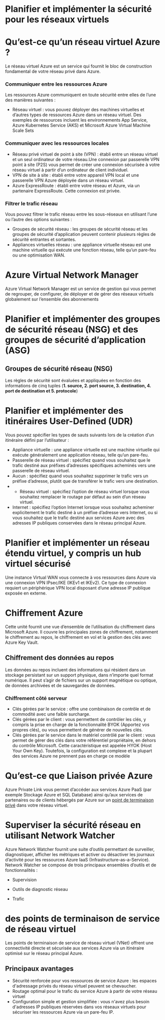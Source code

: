 # Planifier et implémenter la sécurité pour les réseaux virtuels
# Qu’est-ce qu’un réseau virtuel Azure ?
Le réseau virtuel Azure est un service qui fournit le bloc de construction fondamental de votre réseau privé dans Azure.
### Communiquer entre les ressources Azure
Les ressources Azure communiquent en toute sécurité entre elles de l’une des manières suivantes :

- Réseau virtuel : vous pouvez déployer des machines virtuelles et d’autres types de ressources Azure dans un réseau virtuel. Des exemples de ressources incluent les environnements App Service, Azure Kubernetes Service (AKS) et Microsoft Azure Virtual Machine Scale Sets
### Communiquer avec les ressources locales
- Réseau privé virtuel de point à site (VPN) : établi entre un réseau virtuel et un seul ordinateur de votre réseau.Une connexion par passerelle VPN point à site (P2S) vous permet de créer une connexion sécurisée à votre réseau virtuel à partir d’un ordinateur de client individuel.
- VPN de site à site : établi entre votre appareil VPN local et une passerelle VPN Azure déployée dans un réseau virtuel.
- Azure ExpressRoute : établi entre votre réseau et Azure, via un partenaire ExpressRoute. Cette connexion est privée.
### Filtrer le trafic réseau
Vous pouvez filtrer le trafic réseau entre les sous-réseaux en utilisant l’une ou l’autre des options suivantes :
- Groupes de sécurité réseau : les groupes de sécurité réseau et les groupes de sécurité d’application peuvent contenir plusieurs règles de sécurité entrantes et sortantes.
- Appliances virtuelles réseau : une appliance virtuelle réseau est une machine virtuelle qui exécute une fonction réseau, telle qu’un pare-feu ou une optimisation WAN.
# Azure Virtual Network Manager
Azure Virtual Network Manager est un service de gestion qui vous permet de regrouper, de configurer, de déployer et de gérer des réseaux virtuels globalement sur l’ensemble des abonnements
# Planifier et implémenter des groupes de sécurité réseau (NSG) et des groupes de sécurité d’application (ASG)
## Groupes de sécurité réseau (NSG)
Les règles de sécurité sont évaluées et appliquées en fonction des informations de cinq tuples (**1. source, 2. port source, 3. destination, 4. port de destination et 5. protocole**)

# Planifier et implémenter des itinéraires User-Defined (UDR)
Vous pouvez spécifier les types de sauts suivants lors de la création d’un itinéraire défini par l’utilisateur :
- Appliance virtuelle : une appliance virtuelle est une machine virtuelle qui exécute généralement une application réseau, telle qu’un pare-feu.
- Passerelle de réseau virtuel : spécifiez quand vous souhaitez que le trafic destiné aux préfixes d’adresses spécifiques acheminés vers une passerelle de réseau virtuel.
- Aucun : spécifiez quand vous souhaitez supprimer le trafic vers un préfixe d’adresse, plutôt que de transférer le trafic vers une destination.
- - Réseau virtuel : spécifiez l’option de réseau virtuel lorsque vous souhaitez remplacer le routage par défaut au sein d’un réseau virtuel.
- Internet : spécifiez l’option Internet lorsque vous souhaitez acheminer explicitement le trafic destiné à un préfixe d’adresse vers Internet, ou si vous souhaitez que le trafic destiné aux services Azure avec des adresses IP publiques conservées dans le réseau principal Azure.
# Planifier et implémenter un réseau étendu virtuel, y compris un hub virtuel sécurisé
Une instance Virtual WAN vous connecte à vos ressources dans Azure via une connexion VPN IPsec/IKE (IKEv1 et IKEv2). Ce type de connexion requiert un périphérique VPN local disposant d’une adresse IP publique exposée en externe.

# Chiffrement Azure
Cette unité fournit une vue d’ensemble de l’utilisation du chiffrement dans Microsoft Azure. Il couvre les principales zones de chiffrement, notamment le chiffrement au repos, le chiffrement en vol et la gestion des clés avec Azure Key Vault.

## Chiffrement des données au repos
Les données au repos incluent des informations qui résident dans un stockage persistant sur un support physique, dans n’importe quel format numérique. Il peut s’agir de fichiers sur un support magnétique ou optique, de données archivées et de sauvegardes de données.
### Chiffrement côté serveur
- Clés gérées par le service : offre une combinaison de contrôle et de commodité avec une faible surcharge.
- Clés gérées par le client : vous permettent de contrôler les clés, y compris la prise en charge de la fonctionnalité BYOK (Apportez vos propres clés), ou vous permettent de générer de nouvelles clés.
- Clés gérées par le service dans le matériel contrôlé par le client : vous permet de gérer des clés dans votre référentiel propriétaire, en dehors du contrôle Microsoft. Cette caractéristique est appelée HYOK (Host Your Own Key). Toutefois, la configuration est complexe et la plupart des services Azure ne prennent pas en charge ce modèle

# Qu’est-ce que Liaison privée Azure
Azure Private Link vous permet d’accéder aux services Azure PaaS (par exemple Stockage Azure et SQL Database) ainsi qu’aux services de partenaires ou de clients hébergés par Azure sur un [point de terminaison privé](https://learn.microsoft.com/fr-fr/azure/private-link/private-endpoint-overview) dans votre réseau virtuel.
# Superviser la sécurité réseau en utilisant Network Watcher
Azure Network Watcher fournit une suite d’outils permettant de surveiller, diagnostiquer, afficher les métriques et activer ou désactiver les journaux d’activité pour les ressources Azure IaaS (Infrastructure-as-a-Service).
Network Watcher se compose de trois principaux ensembles d’outils et de fonctionnalités :

- Supervision  
    
- Outils de diagnostic réseau
- Trafic
# des points de terminaison de service de réseau virtuel
Les points de terminaison de service de réseau virtuel (VNet) offrent une connectivité directe et sécurisée aux services Azure via un itinéraire optimisé sur le réseau principal Azure.
## Principaux avantages
- Sécurité renforcée pour vos ressources de service Azure : les espaces d'adressage privés du réseau virtuel peuvent se chevaucher.
- Routage optimal pour le trafic du service Azure à partir de votre réseau virtuel
- Configuration simple et gestion simplifiée : vous n'avez plus besoin d'adresses IP publiques réservées dans vos réseaux virtuels pour sécuriser les ressources Azure via un pare-feu IP.